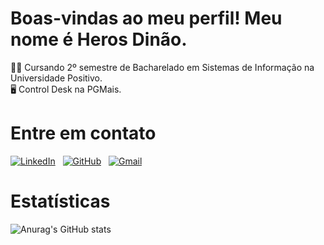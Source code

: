 # Boas-vindas ao meu perfil! Meu nome é Heros Dinão.

👨‍💻 Cursando 2º semestre de Bacharelado em Sistemas de Informação na Universidade Positivo.\
🖥️ Control Desk na PGMais.

# Entre em contato
[![LinkedIn](https://img.shields.io/badge/LinkedIn-0077B5?style=for-the-badge&logo=linkedin&logoColor=white)](https://www.linkedin.com/in/heros-dinao/) &nbsp;
[![GitHub](https://img.shields.io/badge/GitHub-100000?style=for-the-badge&logo=github&logoColor=white)](https://github.com/heros-s) &nbsp;
[![Gmail](https://img.shields.io/badge/Gmail-333333?style=for-the-badge&logo=gmail&logoColor=red)](mailto:herosdefreitas@gmail.com)

# Estatísticas
![Anurag's GitHub stats](https://github-readme-stats.vercel.app/api?username=heros-s&theme=aura&show_icons=true)

